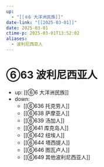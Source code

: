 ```yaml
---
up:
  - "[[⑥6 大洋洲民族]]"
date-link: "[[2025-03-01]]"
date: 2025-03-01
ctime-p: 2025-03-01T13:52:02
aliases:
  - 波利尼西亚人
---
```


# ⑥63 波利尼西亚人

- up: [[⑥6 大洋洲民族]]
- down:	
	- [[⑥636 托克劳人]]
	- [[⑥638 萨摩亚人]]
	- [[⑥639 汤加人]]
	- [[⑥641 库克岛人]]
	- [[⑥642 纽埃人]]
	- [[⑥644 塔西提人]]
	- [[⑥646 图瓦卢人]]
	- [[⑥649 其他波利尼西亚人]]
	
